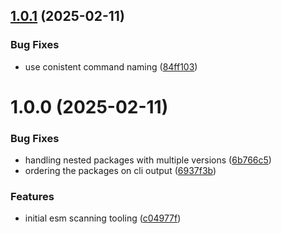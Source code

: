 ## [1.0.1](https://github.com/HanseltimeIndustries/esm-interop-tools/compare/v1.0.0...v1.0.1) (2025-02-11)


### Bug Fixes

* use conistent command naming ([84ff103](https://github.com/HanseltimeIndustries/esm-interop-tools/commit/84ff1030b53b0b28f662db668defb7c33427e5d1))

# 1.0.0 (2025-02-11)


### Bug Fixes

* handling nested packages with multiple versions ([6b766c5](https://github.com/HanseltimeIndustries/esm-interop-tools/commit/6b766c52f439dd57bac23293938ee8f55684bb01))
* ordering the packages on cli output ([6937f3b](https://github.com/HanseltimeIndustries/esm-interop-tools/commit/6937f3b1e6db819a91ae475791b441ef82c599d1))


### Features

* initial esm scanning tooling ([c04977f](https://github.com/HanseltimeIndustries/esm-interop-tools/commit/c04977fa6266617c2210f1ac32d319ba10e81bee))
